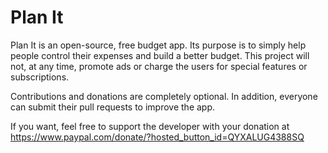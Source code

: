 # Plan It

Plan It is an open-source, free budget app. Its purpose is to simply help people control their expenses and build a better budget.
This project will not, at any time, promote ads or charge the users for special features or subscriptions.

Contributions and donations are completely optional. In addition, everyone can submit their pull requests to improve the app.

If you want, feel free to support the developer with your donation at https://www.paypal.com/donate/?hosted_button_id=QYXALUG4388SQ
